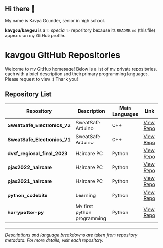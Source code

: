 ## Hi there 👋

My name is Kavya Gounder, senior in high school.

**kavgou/kavgou** is a ✨ _special_ ✨ repository because its `README.md` (this file) appears on my GitHub profile.

# kavgou GitHub Repositories

Welcome to my GitHub homepage! Below is a list of my private repositories, each with a brief description and their primary programming languages.
Please request to view :) Thank you!

## Repository List

| Repository | Description | Main Languages | Link |
|------------|-------------|---------------|------|
| **SweatSafe_Electronics_V2** | SweatSafe Arduino | C++  | [View Repo](https://github.com/kavgou/SweatSafe_Electronics_V2) |
| **SweatSafe_Electronics_V1** | SweatSafe Arduino | C++ | [View Repo](https://github.com/kavgou/SweatSafe_Electronics_V1) |
| **dvsf_regional_final_2023** | Haircare PC | Python  | [View Repo](https://github.com/kavgou/dvsf_regional_final_2023) |
| **pjas2022_haircare** | Haircare PC | Python | [View Repo](https://github.com/kavgou/pjas2022_haircare) |
| **pjas2021_haircare** | Haircare PC | Python | [View Repo](https://github.com/kavgou/pjas2021_haircare) |
| **python_codebits** | Learning | Python  | [View Repo](https://github.com/kavgou/python_codebits) |
| **harrypotter-py** | My first python programming | Python | [View Repo](https://github.com/kavgou/harrypotter-py) |

---

*Descriptions and language breakdowns are taken from repository metadata. For more details, visit each repository.*

